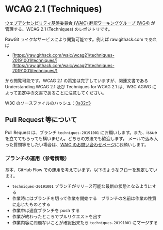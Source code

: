 # WCAG 2.1 (Techniques)

[ウェブアクセシビリティ基盤委員会 (WAIC) 翻訳ワーキンググループ (WG4)](http://waic.jp/committee/wg4/) が管理する、WCAG 2.1 (Techniques) のレポジトリです。

RawGit ライクなサービスにより閲覧可能です。例えば raw.githack.com であれば

- [https://raw.githack.com/waic/wcag21/techniques-20191001/techniques/](https://raw.githack.com/waic/wcag21/techniques-20191001/techniques/)

から閲覧可能です。WCAG 2.1 の策定は完了していますが、関連文書である Understanding WCAG 2.1 及び Techniques for WCAG 2.1 は、W3C AGWG によって策定中の文書であることに注意してください。

W3C のソースファイルのハッシュ：[0a32c3](https://github.com/w3c/wcag/tree/0a32c3b5411db477945ce4fcb0632af294bef3f9/techniques)

## Pull Request 等について

Pull Request は、ブランチ `techniques-20191001` にお願いします。また、issue を立ててもらっても構いません。どちらの方法でも歓迎します。
メールで込み入った質問等をしたい場合は、[WAIC のお問い合わせページ](http://waic.jp/contact/)にお願いします。

### ブランチの運用（参考情報）

基本、GitHub Flow での運用を考えています。以下のようなフローを想定しています。

- `techniques-20191001` ブランチがリリース可能な最新の状態となるようにする
- 作業時にはブランチを切って作業を開始する　ブランチの名前は作業の性質に応じたものとする
- 作業中は適宜ブランチを push する
- 作業が終わったところでプルリクエストを出す
- 作業内容に問題ないことが確認出来たら `techniques-20191001` にマージする
